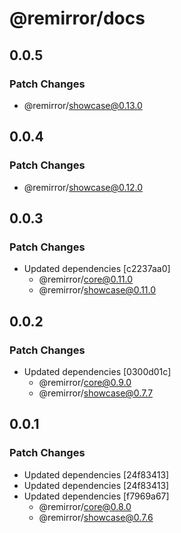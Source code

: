 # @remirror/docs

## 0.0.5

### Patch Changes

- @remirror/showcase@0.13.0

## 0.0.4

### Patch Changes

- @remirror/showcase@0.12.0

## 0.0.3

### Patch Changes

- Updated dependencies [c2237aa0]
  - @remirror/core@0.11.0
  - @remirror/showcase@0.11.0

## 0.0.2

### Patch Changes

- Updated dependencies [0300d01c]
  - @remirror/core@0.9.0
  - @remirror/showcase@0.7.7

## 0.0.1

### Patch Changes

- Updated dependencies [24f83413]
- Updated dependencies [24f83413]
- Updated dependencies [f7969a67]
  - @remirror/core@0.8.0
  - @remirror/showcase@0.7.6
